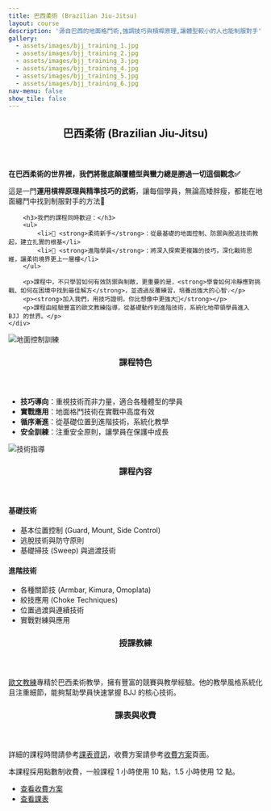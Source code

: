 ```yaml
---
title: 巴西柔術 (Brazilian Jiu-Jitsu)
layout: course
description: '源自巴西的地面格鬥術,強調技巧與槓桿原理,讓體型較小的人也能制服對手'
gallery:
  - assets/images/bjj_training_1.jpg
  - assets/images/bjj_training_2.jpg
  - assets/images/bjj_training_3.jpg
  - assets/images/bjj_training_4.jpg
  - assets/images/bjj_training_5.jpg
  - assets/images/bjj_training_6.jpg
nav-menu: false
show_tile: false
---
```


<!-- Main -->
<div id="main">

<!-- One -->
<section id="one">
	<div class="inner">
		<header class="major">
			<h2>巴西柔術 (Brazilian Jiu-Jitsu)</h2>
		</header>
		<p><strong>在巴西柔術的世界裡，我們將徹底顛覆體型與蠻力總是勝過一切這個觀念✅</strong></p>
		<p>這是一門<strong>運用槓桿原理與精準技巧的武術</strong>，讓每個學員，無論高矮胖瘦，都能在地面纏鬥中找到制服對手的方法🥋</p>

		<h3>我們的課程同時歡迎：</h3>
		<ul>
			<li>🔹 <strong>柔術新手</strong>：從最基礎的地面控制、防禦與脫逃技術教起，建立扎實的根基</li>
			<li>🔹 <strong>進階學員</strong>：將深入探索更複雜的技巧，深化戰術思維，讓柔術境界更上一層樓</li>
		</ul>

		<p>課程中，不只學習如何有效防禦與制敵，更重要的是，<strong>學會如何冷靜應對挑戰、如何在困境中找到最佳解方</strong>，並透過反覆練習，培養出強大的心智💡</p>
		<p><strong>加入我們，用技巧證明，你比想像中更強大💪</strong></p>
		<p>課程由經驗豐富的歐文教練指導，從基礎動作到進階技術，系統化地帶領學員進入 BJJ 的世界。</p>
	</div>
</section>

<!-- Two -->
<section id="two" class="spotlights">
	<section>
		<div class="image">
			<img src="{% link assets/images/bjj_training_1.jpg %}" alt="地面控制訓練" data-position="center center" />
		</div>
		<div class="content">
			<div class="inner">
				<header class="major">
					<h3>課程特色</h3>
				</header>
				<ul>
					<li><strong>技巧導向</strong>：重視技術而非力量，適合各種體型的學員</li>
					<li><strong>實戰應用</strong>：地面格鬥技術在實戰中高度有效</li>
					<li><strong>循序漸進</strong>：從基礎位置到進階技術，系統化教學</li>
					<li><strong>安全訓練</strong>：注重安全原則，讓學員在保護中成長</li>
				</ul>
			</div>
		</div>
	</section>
	<section>
		<div class="image">
			<img src="{% link assets/images/bjj_training_2.jpg %}" alt="技術指導" data-position="top center" />
		</div>
		<div class="content">
			<div class="inner">
				<header class="major">
					<h3>課程內容</h3>
				</header>
				<h4>基礎技術</h4>
				<ul>
					<li>基本位置控制 (Guard, Mount, Side Control)</li>
					<li>逃脫技術與防守原則</li>
					<li>基礎掃技 (Sweep) 與過渡技術</li>
				</ul>
				<h4>進階技術</h4>
				<ul>
					<li>各種關節技 (Armbar, Kimura, Omoplata)</li>
					<li>絞技應用 (Choke Techniques)</li>
					<li>位置過渡與連續技術</li>
					<li>實戰對練與應用</li>
				</ul>
			</div>
		</div>
	</section>
</section>

<!-- Three -->
<section id="three">
	<div class="inner">
		<header class="major">
			<h3>授課教練</h3>
		</header>
		<p><a href="{% link teachers/coach-owen.md %}">歐文教練</a>專精於巴西柔術教學，擁有豐富的競賽與教學經驗。他的教學風格系統化且注重細節，能夠幫助學員快速掌握 BJJ 的核心技術。</p>
	</div>
</section>

<!-- Four -->
<section id="four">
	<div class="inner">
		<header class="major">
			<h3>課表與收費</h3>
		</header>
		<p>詳細的課程時間請參考<a href="{% link schedule.md %}">課表資訊</a>，收費方案請參考<a href="{% link pricing.md %}">收費方案</a>頁面。</p>
		<p>本課程採用點數制收費，一般課程 1 小時使用 10 點，1.5 小時使用 12 點。</p>
		<ul class="actions">
			<li><a href="{% link pricing.md %}" class="button">查看收費方案</a></li>
			<li><a href="{% link schedule.md %}" class="button">查看課表</a></li>
		</ul>
	</div>
</section>

</div>
